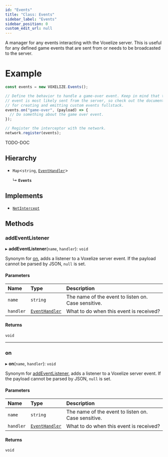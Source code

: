 ```yaml
---
id: "Events"
title: "Class: Events"
sidebar_label: "Events"
sidebar_position: 0
custom_edit_url: null
---
```


A manager for any events interacting with the Voxelize server. This is useful
for any defined game events that are sent from or needs to be broadcasted to
the server.

# Example
```ts
const events = new VOXELIZE.Events();

// Define the behavior to handle a game-over event. Keep in mind that this
// event is most likely sent from the server, so check out the documentations
// for creating and emitting custom events fullstack.
events.on("game-over", (payload) => {
  // Do something about the game over event.
});

// Register the interceptor with the network.
network.register(events);
```

TODO-DOC

## Hierarchy

- `Map`<`string`, [`EventHandler`](../modules.md#eventhandler-8)\>

  ↳ **`Events`**

## Implements

- [`NetIntercept`](../interfaces/NetIntercept.md)

## Methods

### addEventListener

▸ **addEventListener**(`name`, `handler`): `void`

Synonym for [on](Events.md#on-8), adds a listener to a Voxelize server event.
If the payload cannot be parsed by JSON, `null` is set.

#### Parameters

| Name | Type | Description |
| :------ | :------ | :------ |
| `name` | `string` | The name of the event to listen on. Case sensitive. |
| `handler` | [`EventHandler`](../modules.md#eventhandler-8) | What to do when this event is received? |

#### Returns

`void`

___

### on

▸ **on**(`name`, `handler`): `void`

Synonym for [addEventListener](Events.md#addeventlistener-8), adds a listener to a Voxelize server event.
If the payload cannot be parsed by JSON, `null` is set.

#### Parameters

| Name | Type | Description |
| :------ | :------ | :------ |
| `name` | `string` | The name of the event to listen on. Case sensitive. |
| `handler` | [`EventHandler`](../modules.md#eventhandler-8) | What to do when this event is received? |

#### Returns

`void`
